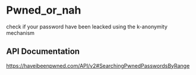 # Pwned_or_nah
check if your password have been leacked using the k-anonymity mechanism

## API Documentation
https://haveibeenpwned.com/API/v2#SearchingPwnedPasswordsByRange
